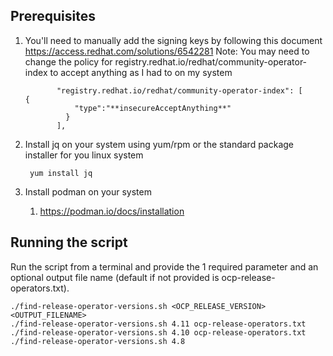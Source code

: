 

## Prerequisites
1. You'll need to manually add the signing keys by following this document https://access.redhat.com/solutions/6542281
   Note: You may need to change the policy for registry.redhat.io/redhat/community-operator-index to accept anything as I had to on my system
   ~~~
          "registry.redhat.io/redhat/community-operator-index": [            {
              "type":"**insecureAcceptAnything**"
            }
          ],
   ~~~

2. Install jq on your system using yum/rpm or the standard package installer for you linux system
   ~~~
    yum install jq
   ~~~

3. Install podman on your system
   1. https://podman.io/docs/installation


## Running the script

Run the script from a terminal and provide the 1 required parameter and an optional output file name (default if not provided is ocp-release-operators.txt). 

~~~
./find-release-operator-versions.sh <OCP_RELEASE_VERSION> <OUTPUT_FILENAME>
./find-release-operator-versions.sh 4.11 ocp-release-operators.txt
./find-release-operator-versions.sh 4.10 ocp-release-operators.txt
./find-release-operator-versions.sh 4.8
~~~